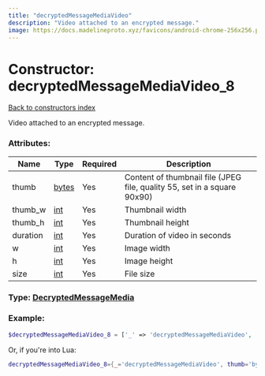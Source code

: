 ```yaml
---
title: "decryptedMessageMediaVideo"
description: "Video attached to an encrypted message."
image: https://docs.madelineproto.xyz/favicons/android-chrome-256x256.png
---
```

# Constructor: decryptedMessageMediaVideo\_8  
[Back to constructors index](index.md)



Video attached to an encrypted message.

### Attributes:

| Name     |    Type       | Required | Description |
|----------|---------------|----------|-------------|
|thumb|[bytes](../types/bytes.md) | Yes|Content of thumbnail file (JPEG file, quality 55, set in a square 90x90)|
|thumb\_w|[int](../types/int.md) | Yes|Thumbnail width|
|thumb\_h|[int](../types/int.md) | Yes|Thumbnail height|
|duration|[int](../types/int.md) | Yes|Duration of video in seconds|
|w|[int](../types/int.md) | Yes|Image width|
|h|[int](../types/int.md) | Yes|Image height|
|size|[int](../types/int.md) | Yes|File size|



### Type: [DecryptedMessageMedia](../types/DecryptedMessageMedia.md)


### Example:

```php
$decryptedMessageMediaVideo_8 = ['_' => 'decryptedMessageMediaVideo', 'thumb' => 'bytes', 'thumb_w' => int, 'thumb_h' => int, 'duration' => int, 'w' => int, 'h' => int, 'size' => int];
```  


Or, if you're into Lua:

```lua
decryptedMessageMediaVideo_8={_='decryptedMessageMediaVideo', thumb='bytes', thumb_w=int, thumb_h=int, duration=int, w=int, h=int, size=int}

```


